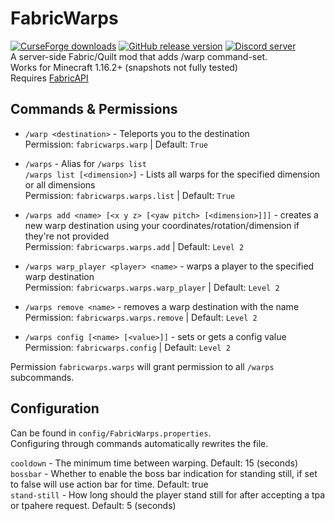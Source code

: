 # FabricWarps
[![CurseForge downloads](http://cf.way2muchnoise.eu/short_433362.svg)](https://www.curseforge.com/minecraft/mc-mods/fabricwarps)
[![GitHub release version](https://img.shields.io/github/v/release/CodedSakura/FabricWarps)](https://github.com/CodedSakura/FabricWarps)
[![Discord server](https://img.shields.io/discord/805088174085767219)](https://discord.gg/BkKG6nx6rG)  
A server-side Fabric/Quilt mod that adds /warp command-set.  
Works for Minecraft 1.16.2+ (snapshots not fully tested)  
Requires [FabricAPI](https://www.curseforge.com/minecraft/mc-mods/fabric-api)  

## Commands & Permissions
- `/warp <destination>` - Teleports you to the destination  
Permission: `fabricwarps.warp` | Default: `True`  


- `/warps` - Alias for `/warps list`  
`/warps list [<dimension>]` - Lists all warps for the specified dimension or all dimensions  
Permission: `fabricwarps.warps.list` | Default: `True`


- `/warps add <name> [<x y z> [<yaw pitch> [<dimension>]]]` - creates a new warp destination
using your coordinates/rotation/dimension if they're not provided  
Permission: `fabricwarps.warps.add` | Default: `Level 2`  


- `/warps warp_player <player> <name>` - warps a player to the specified warp destination  
Permission: `fabricwarps.warps.warp_player` | Default: `Level 2`


- `/warps remove <name>` - removes a warp destination with the name  
Permission: `fabricwarps.warps.remove` | Default: `Level 2`


- `/warps config [<name> [<value>]]` - sets or gets a config value  
Permission: `fabricwarps.config` | Default: `Level 2`


Permission `fabricwarps.warps` will grant permission to all `/warps` subcommands.

## Configuration

Can be found in `config/FabricWarps.properties`.  
Configuring through commands automatically rewrites the file.

`cooldown` - The minimum time between warping. Default: 15 (seconds)  
`bossbar` - Whether to enable the boss bar indication for standing still, if set to false will use action bar for time. Default: true  
`stand-still` - How long should the player stand still for after accepting a tpa or tpahere request. Default: 5 (seconds)  
